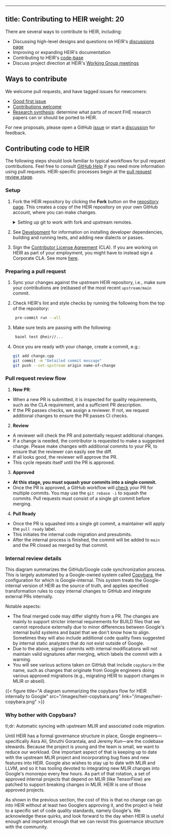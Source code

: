 <!-- mdformat off(yaml frontmatter) -->
---
title: Contributing to HEIR
weight: 20
---
<!-- mdformat on -->

There are several ways to contribute to HEIR, including:

- Discussing high-level designs and questions on HEIR's
  [discussions page](https://github.com/google/heir/discussions)
- Improving or expanding HEIR's documentation
- Contributing to HEIR's [code-base](https://github.com/google/heir)
- Discuss project direction at HEIR's
  [Working Group meetings](https://heir.dev/community/)

## Ways to contribute

We welcome pull requests, and have tagged issues for newcomers:

- [Good first issue](https://github.com/google/heir/issues?q=is%3Aissue+is%3Aopen+label%3A%22good+first+issue%22)
- [Contributions welcome](https://github.com/google/heir/issues?q=is%3Aissue+is%3Aopen+label%3A%22contributions+welcome%22)
- [Research synthesis](https://github.com/google/heir/labels/research%20synthesis): determine what parts of recent FHE research papers can or should be ported to HEIR.

For new proposals, please open a GitHub
[issue](https://github.com/google/heir/issues) or start a
[discussion](https://github.com/google/heir/discussions) for feedback.

## Contributing code to HEIR

The following steps should look familiar to typical workflows for pull request
contributions. Feel free to consult
[GitHub Help](https://docs.github.com/en/pull-requests/collaborating-with-pull-requests/proposing-changes-to-your-work-with-pull-requests/about-pull-requests)
if you need more information using pull requests.
HEIR-specific processes begin
at the [pull request review stage](#pull-request-review-flow).


### Setup
1. Fork the HEIR repository by clicking the **Fork** button on the
  [repository page](https://github.com/google/heir). This creates a copy of the
  HEIR repository on your own GitHub account, where you can make changes.

   <details>
   <summary>Setting up git to work with fork and upstream remotes.</summary>
    If you have cloned your fork, you will want to
     add the HEIR repository as an upstream remote:

    ```bash
    git remote add upstream https://www.github.com/google/heir
    ```

    Alternatively, if you have cloned the main HEIR repo,
    you can add your fork as a remote like this:
    ```bash
    git remote rename origin upstream
    git remote add origin https://www.github.com/<USERNAME>/heir
    ```

    Either way, you will want to create
    a development branch for your change:

    ```bash
    git checkout -b name-of-change
    ```

    In the remainder of this document,
    we will assume `origin` is your fork,
    and `upstream` is the main HEIR repo.
    </details>

1. See [Development](https://heir.dev/docs/development/) for information
   on installing developer dependencies, building and running tests,
   and adding new dialects or passes.

1. Sign the
  [Contributor License Agreement](https://cla.developers.google.com/about)
  (CLA). If you are working on HEIR as part of your employment,
  you might have to instead sign a Corporate CLA.
  See more [here](https://github.com/google/heir/blob/main/CONTRIBUTING.md#sign-our-contributor-license-agreement).

### Preparing a pull request

1. Sync your changes against the upstream HEIR repository,
   i.e., make sure your contributions are (re)based of the
   most recent `upstream/main` commit.


1. Check HEIR's lint and style checks by running the following from the top of
   the repository:

   ```bash
    pre-commit run --all
   ```

1. Make sure tests are passing with the following:

   ```bash
    bazel test @heir//...
   ```

1. Once you are ready with your change, create a commit, e.g.:

   ```bash
   git add change.cpp
   git commit -m "Detailed commit message"
   git push --set-upstream origin name-of-change
   ```

### Pull request review flow

1. **New PR**:
  - When a new PR is submitted, it is inspected for quality requirements, such as
    the CLA requirement, and a sufficient PR description.
  - If the PR passes checks, we assign a reviewer. If not, we request additional
    changes to ensure the PR passes CI checks.
2. **Review**
  - A reviewer will check the PR and potentially request additional changes.
  - If a change is needed, the contributor is requested to make a suggested
    change. Please make changes with additional commits to your PR, to ensure that
    the reviewer can easily see the diff.
  - If all looks good, the reviewer will approve the PR.
  - This cycle repeats itself until the PR is approved.
3. **Approved**
  - **At this stage, you must squash your commits into a single commit.**
  - Once the PR is approved, a GitHub workflow will
    [check](https://github.com/google/heir/blob/main/.github/workflows/pr_review.yml)
    your PR for multiple commits. You may use the `git rebase -i` to squash the
    commits. Pull requests must consist of a single git commit before merging.
4. **Pull Ready**
  - Once the PR is squashed into a single git commit, a maintainer will apply the
    `pull ready` label.
  - This initiates the internal code migration and presubmits.
  - After the internal process is finished, the commit will be added to `main`
    and the PR closed as merged by that commit.

### Internal review details

This diagram summarizes the GitHub/Google code synchronization process.
This is largely automated by a Google-owned system called
[Copybara](https://github.com/google/copybara), the configuration for
which is Google-internal. This system treats the Google-internal version
of HEIR as the source of truth, and applies specified transformation
rules to copy internal changes to GitHub and integrate external PRs
internally.

Notable aspects:

- The final merged code may differ slightly from a PR. The changes are mainly
  to support stricter internal requirements for BUILD files that we cannot
  reproduce externally due to minor differences between Google's internal build
  systems and bazel that we don't know how to align. Sometimes they will also
  include additional code quality fixes suggested by internal static analyzers
  that do not exist outside of Google.
- Due to the above, signed commits with internal modifications will not
  maintain valid signatures after merging, which labels the commit with a
  warning.
- You will see various actions taken on GitHub that include `copybara` in the
  name, such as changes that originate from Google engineers doing various
  approved migrations (e.g., migrating HEIR to support changes in MLIR or
  abseil).

{{< figure title="A diagram summarizing the copybara flow for HEIR internally to Google" src="/images/heir-copybara.png" link="/images/heir-copybara.png" >}}

### Why bother with Copybara?

tl;dr: Automatic syncing with upstream MLIR and associated code migration.

Until HEIR has a formal governance structure in place, Google
engineers—specifically Asra Ali, Shruthi Gorantala, and Jeremy Kun—are the
codebase stewards. Because the project is young and the team is small, we want
to reduce our workload. One important aspect of that is keeping up to date
with the upstream MLIR project and incorporating bug fixes and new features
into HEIR. Google also wishes to stay up to date with MLIR and LLVM, and so
it has tooling devoted to integrating new MLIR changes into Google's monorepo
every few hours. As part of that rotation, a set of approved internal projects
that depend on MLIR (like TensorFlow) are patched to support breaking changes
in MLIR. HEIR is one of those approved projects.

As shown in the previous section, the cost of this is that no change can go
into HEIR without at least two Googlers approving it, and the project is held
to a specific set of code quality standards, namely Google's. We acknowledge
these quirks, and look forward to the day when HEIR is useful enough and
important enough that we can revisit this governance structure with the
community.
